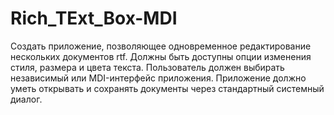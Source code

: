 # Rich_TExt_Box-MDI

Создать приложение, позволяющее одновременное редактирование нескольких документов rtf. Должны быть доступны опции изменения стиля, размера и цвета текста. 
Пользователь должен выбирать независимый или MDI-интерфейс приложения. Приложение должно уметь открывать и сохранять документы через стандартный системный диалог.
